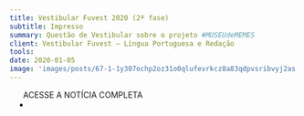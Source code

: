 ```yaml
---
title: Vestibular Fuvest 2020 (2ª fase)
subtitle: Impresso
summary: Questão de Vestibular sobre o projeto #MUSEUdeMEMES
client: Vestibular Fuvest – Língua Portuguesa e Redação
tools: 
date: 2020-01-05
image: 'images/posts/67-1-1y307ochp2oz31o0qlufevrkcz8a83qdpvsribvyj2as.png'
---
```




<div class="post__share"><ul class="share__list list-reset">ACESSE A NOTÍCIA COMPLETA<li class="share__item" style="margin-left: 10px"><a class="share__link share__facebook" style="background: #fa5657" href="https://www.fuvest.br/wp-content/uploads/fuv2020_2fase_dia_1.pdf 
onclick=window.open(this.href, 'pop-up', 'left=20,top=20,width=500,height=500,toolbar=1,resizable=0'); return false;" title="Link" rel="nofollow"><i class="fa-solid fa-link"></i></a></li></ul></div>
<!-- <div class="gallery-box"><div class="gallery"><img src="/clipping/images/example-1.jpg" loading="lazy" alt="Project"><img src="/clipping/images/example-2.jpg" loading="lazy" alt="Project"></div><em>Gallery / <a href="https://www.freepik.com/" target="_blank">Freepic</a></em></div> -->